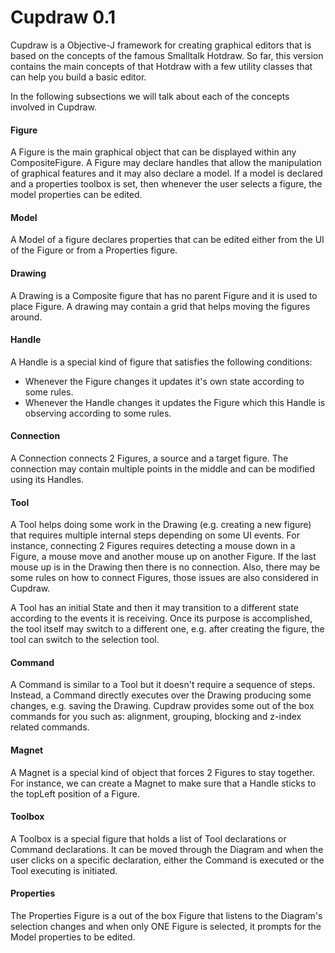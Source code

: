 # Cupdraw 0.1 #

Cupdraw is a Objective-J framework for creating graphical editors that is based on the concepts of the famous Smalltalk Hotdraw.
So far, this version contains the main concepts of that Hotdraw with a few utility classes that can help you build a basic editor.

In the following subsections we will talk about each of the concepts involved in Cupdraw.

#### Figure
A Figure is the main graphical object that can be displayed within any CompositeFigure. A Figure may declare handles that allow the manipulation of graphical features and it may also declare a model. If a model is declared and a properties toolbox is set, then whenever the user selects a figure, the model properties can be edited.

#### Model
A Model of a figure declares properties that can be edited either from the UI of the Figure or from a Properties figure.

#### Drawing 
A Drawing is a Composite figure that has no parent Figure and it is used to place Figure. A drawing may contain a grid that helps moving the figures around.

#### Handle
A Handle is a special kind of figure that satisfies the following conditions:
* Whenever the Figure changes it updates it's own state according to some rules.
* Whenever the Handle changes it updates the Figure which this Handle is observing according to some rules.

#### Connection
A Connection connects 2 Figures, a source and a target figure. The connection may contain multiple points in the middle and can be modified using its Handles.

#### Tool
A Tool helps doing some work in the Drawing (e.g. creating a new figure) that requires multiple internal steps depending on some UI events. For instance, connecting 2 Figures requires detecting a mouse down in a Figure, a mouse move and another mouse up on another Figure. If the last mouse up is in the Drawing then there is no connection. Also, there may be some rules on how to connect Figures, those issues are also considered in Cupdraw.

A Tool has an initial State and then it may transition to a different state according to the events it is receiving. Once its purpose is accomplished, the tool itself may switch to a different one, e.g. after creating the figure, the tool can switch to the selection tool.

#### Command
A Command is similar to a Tool but it doesn't require a sequence of steps. Instead, a Command directly executes over the Drawing producing some changes, e.g. saving the Drawing. Cupdraw provides some out of the box commands for you such as: alignment, grouping, blocking and z-index related commands.

#### Magnet
A Magnet is a special kind of object that forces 2 Figures to stay together. For instance, we can create a Magnet to make sure that a Handle sticks to the topLeft position of a Figure.

#### Toolbox
A Toolbox is a special figure that holds a list of Tool declarations or Command declarations. It can be moved through the Diagram and when the user clicks on a specific declaration, either the Command is executed or the Tool executing is initiated.

#### Properties 
The Properties Figure is a out of the box Figure that listens to the Diagram's selection changes and when only ONE Figure is selected, it prompts for the Model properties to be edited.
